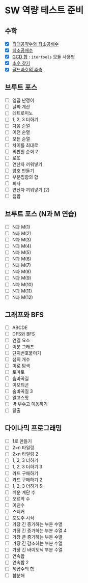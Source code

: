# SW 역량 테스트 준비

## 수학
- [X] [최대공약수와 최소공배수](https://github.com/Kwakcena/codeplus-SW-competency/pull/1)
- [X] [최소공배수](https://github.com/Kwakcena/codeplus-SW-competency/pull/2)
- [X] [GCD 합](https://github.com/Kwakcena/codeplus-SW-competency/pull/3) : `itertools` 모듈 사용법
- [X] [소수 찾기](https://github.com/Kwakcena/codeplus-SW-competency/pull/4)
- [X] [골드바흐의 추측](https://github.com/Kwakcena/codeplus-SW-competency/pull/5)

## 브루트 포스
- [ ] 일곱 난쟁이
- [ ] 날짜 계산
- [ ] 테트로미노
- [ ] 1, 2, 3 더하기
- [ ] 다음 순열
- [ ] 이전 순열
- [ ] 모든 순열
- [ ] 차이를 최대로
- [ ] 외판원 순회 2
- [ ] 로또
- [ ] 연산자 끼워넣기
- [ ] 암호 만들기
- [ ] 부분집합의 합
- [ ] 퇴사
- [ ] 연산자 끼워넣기 (2)
- [ ] 집합

## 브루트 포스 (N과 M 연습)
- [ ] N과 M(1)
- [ ] N과 M(2)
- [ ] N과 M(3)
- [ ] N과 M(4)
- [ ] N과 M(5)
- [ ] N과 M(6)
- [ ] N과 M(7)
- [ ] N과 M(8)
- [ ] N과 M(9)
- [ ] N과 M(10)
- [ ] N과 M(11)
- [ ] N과 M(12)

## 그래프와 BFS
- [ ] ABCDE
- [ ] DFS와 BFS
- [ ] 연결 요소
- [ ] 이분 그래프
- [ ] 단지번호붙이기
- [ ] 섬의 개수
- [ ] 미로 탐색
- [ ] 토마토
- [ ] 숨바꼭질
- [ ] 이모티콘
- [ ] 숨바꼭질 3
- [ ] 알고스팟
- [ ] 벽 부수고 이동하기
- [ ] 탈출

## 다이나믹 프로그래밍
- [ ] 1로 만들기
- [ ] 2×n 타일링
- [ ] 2×n 타일링 2
- [ ] 1, 2, 3 더하기
- [ ] 1, 2, 3 더하기 3
- [ ] 카드 구매하기
- [ ] 카드 구매하기 2
- [ ] 1, 2, 3 더하기 5
- [ ] 쉬운 계단 수
- [ ] 오르막 수
- [ ] 이친수
- [ ] 스티커
- [ ] 포도주 시식
- [ ] 가장 긴 증가하는 부분 수열
- [ ] 가장 긴 증가하는 부분 수열 4
- [ ] 가장 큰 증가하는 부분 수열
- [ ] 가장 긴 감소하는 부분 수열
- [ ] 가장 긴 바이토닉 부분 수열
- [ ] 연속합
- [ ] 연속합 2
- [ ] 제곱수의 합
- [ ] 합분해

